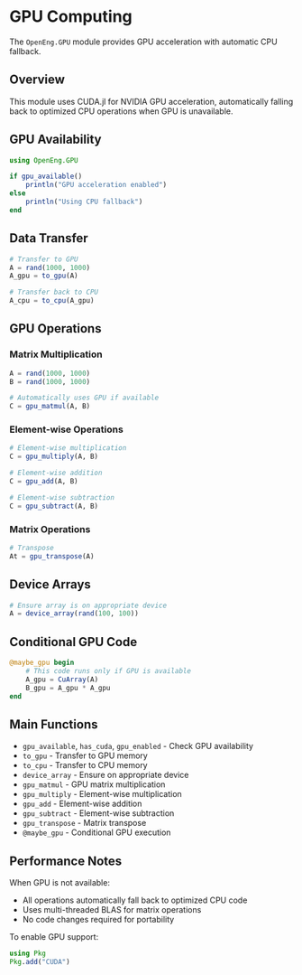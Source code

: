 # GPU Computing

The `OpenEng.GPU` module provides GPU acceleration with automatic CPU fallback.

## Overview

This module uses CUDA.jl for NVIDIA GPU acceleration, automatically falling back to optimized CPU operations when GPU is unavailable.

## GPU Availability

```julia
using OpenEng.GPU

if gpu_available()
    println("GPU acceleration enabled")
else
    println("Using CPU fallback")
end
```

## Data Transfer

```julia
# Transfer to GPU
A = rand(1000, 1000)
A_gpu = to_gpu(A)

# Transfer back to CPU
A_cpu = to_cpu(A_gpu)
```

## GPU Operations

### Matrix Multiplication

```julia
A = rand(1000, 1000)
B = rand(1000, 1000)

# Automatically uses GPU if available
C = gpu_matmul(A, B)
```

### Element-wise Operations

```julia
# Element-wise multiplication
C = gpu_multiply(A, B)

# Element-wise addition
C = gpu_add(A, B)

# Element-wise subtraction
C = gpu_subtract(A, B)
```

### Matrix Operations

```julia
# Transpose
At = gpu_transpose(A)
```

## Device Arrays

```julia
# Ensure array is on appropriate device
A = device_array(rand(100, 100))
```

## Conditional GPU Code

```julia
@maybe_gpu begin
    # This code runs only if GPU is available
    A_gpu = CuArray(A)
    B_gpu = A_gpu * A_gpu
end
```

## Main Functions

- `gpu_available`, `has_cuda`, `gpu_enabled` - Check GPU availability
- `to_gpu` - Transfer to GPU memory
- `to_cpu` - Transfer to CPU memory
- `device_array` - Ensure on appropriate device
- `gpu_matmul` - GPU matrix multiplication
- `gpu_multiply` - Element-wise multiplication
- `gpu_add` - Element-wise addition
- `gpu_subtract` - Element-wise subtraction
- `gpu_transpose` - Matrix transpose
- `@maybe_gpu` - Conditional GPU execution

## Performance Notes

When GPU is not available:
- All operations automatically fall back to optimized CPU code
- Uses multi-threaded BLAS for matrix operations
- No code changes required for portability

To enable GPU support:
```julia
using Pkg
Pkg.add("CUDA")
```
